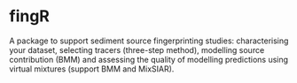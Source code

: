 # fingR
A package to support sediment source fingerprinting studies: characterising your dataset, selecting tracers (three-step method), modelling source contribution (BMM) and assessing the quality of modelling predictions using virtual mixtures (support BMM and MixSIAR).
